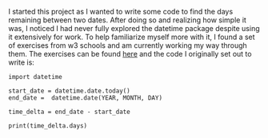 I started this project as I wanted to write some code to find the days remaining between two dates. After doing so and realizing how simple it was, I noticed I had never fully explored the datetime package despite using it extensively for work. To help familiarize myself more with it, I found a set of exercises from w3 schools and am currently working my way through them. The exercises can be found <a href="https://www.w3resource.com/python-exercises/date-time-exercise/"> here</a> and the code I originally set out to write is:

    import datetime

    start_date = datetime.date.today()
    end_date =  datetime.date(YEAR, MONTH, DAY)

    time_delta = end_date - start_date

    print(time_delta.days)
